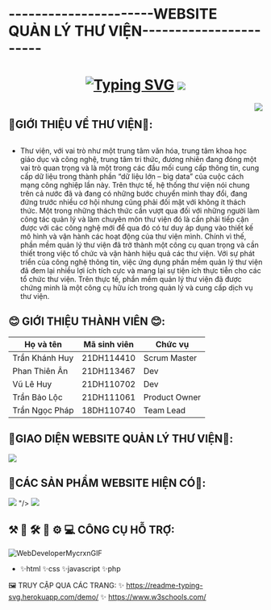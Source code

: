 <h1>----------------------WEBSITE QUẢN LÝ THƯ VIỆN-----------------------</h1>
<h1 align="center">
  <a href="https://git.io/typing-svg">
    <a href="https://git.io/typing-svg"><img src="https://readme-typing-svg.herokuapp.com?font=Arial&weight=800&height=80&text-align=center&size=40&pause=1000&color=512AF7&random=false&width=550&lines=Chào+Mừng+Thầy+Và+Các+Bạn" alt="Typing SVG" /></a>
  </a>
  <img src="https://github.com/PTA123/Nhom05_QuanLyThuVien_T6_Ca4/assets/128558599/cb9f965f-6883-4346-8a7b-43be2ed9ce64"/>
  
  </h1>

<div style="display:flex; justify-content: space-between;">
  <h2> 📗GIỚI THIỆU VỀ THƯ VIỆN📗:</h2>
  <img src="https://github.com/PTA123/Nhom05_QuanLyThuVien_T6_Ca4/blob/main/image_processing20210517-8167-y8o15m.gif"/>
</div>


* Thư viện, với vai trò như một trung tâm văn hóa, trung tâm khoa học giáo dục và công nghệ, trung tâm tri thức, đương nhiên đang đóng một vai trò quan trọng và là một trong các đầu mối cung cấp thông tin, cung cấp dữ liệu trong thành phần “dữ liệu lớn – big data” của cuộc cách mạng công nghiệp lần này. Trên thực tế, hệ thống thư viện nói chung trên cả nước đã và đang có những bước chuyển mình thay đổi, đang đứng trước nhiều cơ hội nhưng cũng phải đối mặt với không ít thách thức. Một trong những thách thức cần vượt qua đối với những người làm công tác quản lý và làm chuyên môn thư viện đó là cần phải tiếp cận được với các công nghệ mới để qua đó có tư duy áp dụng vào thiết kế mô hình và vận hành các hoạt động của thư viện mình. Chính vì thế, phần mềm quản lý thư viện đã trở thành một công cụ quan trọng và cần thiết trong việc tổ chức và vận hành hiệu quả các thư viện. Với sự phát triển của công nghệ thông tin, việc ứng dụng phần mềm quản lý thư viện đã đem lại nhiều lợi ích tích cực và mang lại sự tiện ích thực tiễn cho các tổ chức thư viện. Trên thực tế, phần mềm quản lý thư viện đã được chứng minh là một công cụ hữu ích trong quản lý và cung cấp dịch vụ thư viện.


## 😊 GIỚI THIỆU THÀNH VIÊN 😊:
| Họ và tên           | Mã sinh viên  | Chức vụ  | 
| ------------------- | ------------- | -------- |
| Trần Khánh Huy      | 21DH114410 | Scrum Master  |
| Phan Thiên Ân       | 21DH113467 | Dev |
| Vũ Lê Huy           | 21DH110702 | Dev |
| Trần Bảo Lộc        | 21DH111061 | Product Owner |
| Trần Ngọc Pháp      | 18DH110740 | Team Lead |


## 🎇GIAO DIỆN WEBSITE QUẢN LÝ THƯ VIỆN🎇:
<img src="https://github.com/PTA123/Nhom05_QuanLyThuVien_T6_Ca4/assets/128558599/1fd3f8f6-f34c-4114-b55e-bb6003c34fb6"/>


## 🎫CÁC SẢN PHẨM WEBSITE HIỆN CÓ🎫:
<img src="https://github.com/PTA123/Nhom05_QuanLyThuVien_T6_Ca4/assets/130620317/c6262a83-9f2e-40e0-9d43-477b3f20b2c2"/>
"/>
<img src="https://github.com/PTA123/Nhom05_QuanLyThuVien_T6_Ca4/assets/130620317/1ecdbb04-3f3a-4bc2-96ff-6b3192f1d7af"/>


## ⚒ 🔨 🛠 🔧 ⚙ 💻 CÔNG CỤ HỖ TRỢ:
   ![WebDeveloperMycrxnGIF](https://github.com/PTA123/Nhom05_QuanLyThuVien_T6_Ca4/assets/130620317/04787732-9f03-447f-9148-466aed55f89b)
*  ✨html       ✨css       ✨javascript       ✨php


🖼  TRUY CẬP QUA CÁC TRANG: 
✨ https://readme-typing-svg.herokuapp.com/demo/
✨ https://www.w3schools.com/





  
